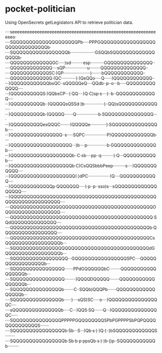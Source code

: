 # pocket-politician

Using OpenSecrets getLegislators API to retrieve politician data.


····seeeeeeeeeeeeeeeeeeeeeeeeeeeeeeeeeeeeeeeeeeeeeeeeeeeeeeeeeeeeeo·
····SQQQQQQQQQQQQQQQQQQQQPb·····PPPGQQQQQQQQQQQQQQQQQQQQQQQQQQQQQQb·
····SQQQQQQQQQQQQQQQQQb····················GSQQbSQQQQQQQQQQQQQQQQQb·
····QQQQQQQQQQQQQGC·····)sd··········esp···········GQQQQQQQQQQQQQQ··
····QQQQQQQQQQQQQ····sQP··················u·········QQQQQQQQQQQQQQ··
····QQQQQQQQQQQQSC·)QP······················)········bQQQQQQQQQQQQ··
····QQQQQQQQQQQQQ·(QC············)·)QeQQo·····Q······)QQQQQQQQQQQQ··
···)QQQQQQQQQQQQbsQC··sQQQQQeQ····QQdb··p··o···b·····QQQQQQQQQQQQQ····
···)QQQQQQQQQQS·)QQbsCP···(·QQ····)Q·C)sp·s····)··b··QQQQQQQQQQQQQ····
···)QQQQQQQQQQb··)QQQQQsQSSd·)b················)··QQ)sQQQQQQQQQQQQ····
···)QQQQQQQQQQb·(QQQQQ·······Q··················b·SQQQQQQQQQQQQQQQ····
···)QQQQQQQQQQesQQQC········)QQQQQe·············)·SQQQQQQQQQQQQQQb····
···)QQQQQQQQQQQQQQQQ··s·····SQPC··················P)QQQQQQQQQQQQQb····
···)QQQQQQQQQQQQQQQQQQQ···)b····p················b·GQQQQQQQQQQQQQb····
···)QQQQQQQQQQQQQQQQQQQb··C·sb····pp··q··········)·Q···QQQQQQQQQQb····
···)QQQQQQQQQQQQQQQQQQQb·C)CsQQSbbbPeep··········s····)QQQQQQQQQQQ····
···)QQQQQQQQQQQQQQQQQQQQ(·)dPC··················)Q····QQQQQQQQQQQQ····
···)QQQQQQQQQQQQQp·QQQQQQQ·····)·p··p··sso)s···sQQQQQQQQQQQQQQQQQQ····
···)QQQQQQQQQQQQQQQQQQQQQQQQQQQQQQQQQQQQQQQQQQQQQQQQQQQQQQQQQQQQQQ····
····QQQQQQQQQQQQQQQQQQQQQQQQQQQQQQQQQQQQQQQQQQQQOQQGQQQQQQQQQQQQQQ····
····QQQQQQQQQQQQQQQQQQQQQQQQQQQQQQQQQQQQQQQQQQQQ·SQdQQQQQQQQQQQQQQ····
····QQQQQQQQQQQQQQQQQQQQQQQQQQQQQQQQQQQQQQQQQQQb·QQQQQQQQQQQQQQQQQ····
····QQQQQQQQQQQQQQQQQQQQQQQQQQQQQQQQQQQQQQQQQQQCsQQQQQQQQQQQQQQQQQb···
····SQQQQQQQQQQQQQQQQQQQQQQQQQQQQQQQQQQQQQQQQQQdGQQQQQQQQQQQQQQQQQb···
····SQQQQQQQQQQQQQQQQQ···GQQQQQQQQQQQQQQQQSPC····QQQQQQQQQQQQQQQQQb···
····SQQQQQQQQQQQQQQQQ·······PPdGQQQQQQbC·········QQQQQQQQQQQQQQQQQb···
····SQQQQQQQQQQQQQQQQ·········)QQQQDQQQQQ········QQQQQQQQQQQQQQQQQb···
····SQQQQQQQQQQQQQQQb········C··SQQb)QQQPb·······QQQQQQQQQQQQQQQQQb···
····SQQQQQQQQQQQQQQQb······)····sQS)SC·····o····)QQQQQQQQQQQQQQQQC····
····sQQQQQQQQQQQQQQQb·····C···)QQS·SQ·······Q···)QQQQQQQQQQQQQQQC·····
····SQQQQQQQQQQQQQQQPPPPPGQQQQQQQQSPbPGPPPPSbPQPQQQQQQQQQQQQQQS·······
····SQQQQQQQQQQQQQQQQb·Sb···S···)Qb·s·)·)Q·(··)bSQQQQQQQQQQQQS········
····SQQQQQQQQQQQQQQQQb·Sb·b·p·ppsQb·s·)·)b·()p··SQQQQQQQQQQQb·········
